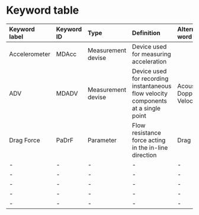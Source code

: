 # Keyword table

| Keyword label | Keyword ID | Type | Definition  | Alternative word |
|:--------------|:-----------|:-----|:------------|:-----------------|
| Accelerometer | MDAcc | Measurement devise | Device used for measuring acceleration | |
| ADV | MDADV | Measurement devise | Device used for recording instantaneous flow velocity components at a single point | Acoustic Doppler Velocimeter|
|Drag Force|PaDrF| Parameter | Flow resistance force acting in the in-line direction | Drag |
|-|-|-|-|-|
|-|-|-|-|-|
|-|-|-|-|-|
|-|-|-|-|-|
|-|-|-|-|-|
